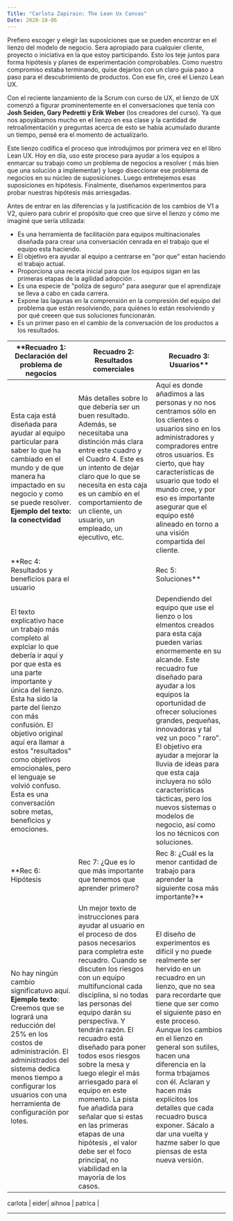 ```yaml
---
Title: "Carlota Zapirain: The Lean Ux Canvas"
Date: 2020-10-06
--- 
```


Prefiero escoger y elegir las suposiciones que se pueden encontrar en el lienzo del modelo de negocio. Sera apropiado para cualquier cliente, proyecto o iniciativa en la que estoy participando. Esto los teje juntos para forma hipótesis y planes de experimentación comprobables. Como nuestro compromiso estaba terminando, quise dejarlos con un claro guía paso a paso para el descubrimiento de productos. Con ese fin, creé el Lienzo Lean UX. 

Con el reciente lanzamiento de la Scrum con curso de UX, el lienzo de UX comenzó a figurar prominentemente en el conversaciones que tenía con **Josh Seiden, Gary Pedretti y Erik Weber** (los creadores del curso). Ya que nos apoyábamos mucho en el lienzo en esa clase y la cantidad de retroalimentación y preguntas acerca de esto se había acumulado durante un tiempo, pensé era el momento de actualizarlo. 

Este lienzo codifica el proceso que introdujimos por primera vez en el libro Lean UX.
Hoy en día, uso este proceso para ayudar a los equipos a enmarcar su trabajo como un problema de negocios a resolver ( más bien que una solución a implementar) y luego diseccionar ese problema de negocios en su núcleo de suposiciones. Luego entretejemos esas suposiciones en hipótesis. Finalmente, diseñamos experimentos para probar nuestras hipótesis más arriesgadas. 

Antes de entrar en las diferencias y la justificación de los cambios de V1 a V2, quiero para cubrir el propósito que creo que sirve el lienzo y cómo me imaginé que sería utilizada:
- Es una herramienta de facilitación para equipos multinacionales diseñada para crear una conversación cenrada en el trabajo que el equipo esta haciendo. 
- El objetivo era ayudar al equipo a centrarse en "por que" estan haciendo el trabajo actual.
- Proporciona una receta inicial para que los equipos sigan en las primeras etapas de la agilidad adopción .
- Es una especie de "poliza de seguro" para asegurar que el aprendizaje se lleva a cabo en cada carrera.
- Expone las lagunas en la comprensión en la compresión del equipo del problema que están resolviendo, para quiénes lo están resolviendo y por qué creeen que sus soluciones funcionarán. 
- Es un primer paso en el cambio de la conversación de los productos a los resultados. 

**Recuadro 1: Declaración del problema de negocios |   Recuadro 2: Resultados comerciales | Recuadro 3: Usuarios**
------------------------------------------------ |   ---------------------------------- | --------------------
 Esta caja está diseñada para ayudar al equipo particular para saber lo que ha cambiado en el mundo y de que manera ha impactado en su negocio y como se puede resolver. **Ejemplo del texto: la conectvidad** | Más detalles sobre lo que debería ser un buen resultado. Además, se necesitaba una distinción más clara entre este cuadro y el Cuadro 4. Este es un intento de dejar claro que lo que se necesita en esta caja es un cambio en el comportamiento de un cliente, un usuario, un empleado, un ejecutivo, etc. | Aquí es donde añadimos a las personas y no nos centramos sólo en los clientes o usuarios sino en los administradores y compradores entre otros usuarios.  Es cierto, que hay características de usuario que todo el mundo cree,  y por eso es importante asegurar que el equipo esté alineado en torno a una visión compartida del cliente.| 
**Rec 4: Resultados y beneficios para el usuario   |                                      | Rec 5: Soluciones**
El texto explicativo hace un trabajo más completo al explciar lo que debería ir aquí y por que esta es una parte importante y única del lienzo. Esta ha sido la parte del lienzo con más confusión. El objetivo original aquí era llamar a estos "resultados" como objetivos emocionales, pero el lenguaje se volvió confuso. Esta es una conversación sobre metas, beneficios y emociones. |                                  | Dependiendo del equipo que use el lienzo o los elmentos creados para esta caja pueden varias enormemente en su alcande. Este recuadro fue diseñado para ayudar a los equipos la oportunidad de ofrecer soluciones grandes, pequeñas, innovadoras y tal vez un poco " raro". El objetivo era ayudar a mejorar la lluvia de ideas para que esta caja incluyera no sólo características tácticas, pero los nuevos sistemas o modelos de negocio, así como los no técnicos con soluciones. 
**Rec 6: Hipótesis                                 | Rec 7: ¿Que es lo que más importante que tenemos que aprender primero? |Rec 8:  ¿Cuál es la menor cantidad de trabajo para aprender la siguiente cosa más importante?**|
No hay ningún cambio significatuvo aquí. **Ejemplo texto**: Creemos que se logrará una reducción del 25% en los costos de administración. El administrados del sistema dedica menos tiempo a configurar los usuarios con una herramienta de configuración por lotes.| Un mejor texto de instrucciones para ayudar al usuario en el proceso de dos pasos necesarios para completra este recuadro. Cuando se discuten los riesgos con un equipo multifuncional cada disciplina, sí no todas las personas del equipo darán su perspectiva. Y tendrán razón. El recuadro está diseñado para poner todos esos riesgos sobre la mesa y luego elegir el más arriesgado para el equipo en este momento. La pista fue añadida para señalar que si estas en las primeras etapas de una hipótesis , el valor debe ser el foco principal, no viabilidad en la mayoría de los casos. | El diseño de experimentos es difícil y no puede realmente ser hervido en un recuadro en un lienzo, que no sea para recordarte que tiene que ser como el siguiente paso en este proceso. Aunque los cambios en el lienzo en general son sutiles, hacen una diferencia en la forma trbajamos con él. Aclaran y hacen más explícitos los detalles que cada recuadro busca exponer. Sácalo a dar una vuelta y hazme saber lo que piensas de esta nueva versión. 



carlota | eider| aihnoa | patrica | 
-------- ------ -------- ---------


                          




